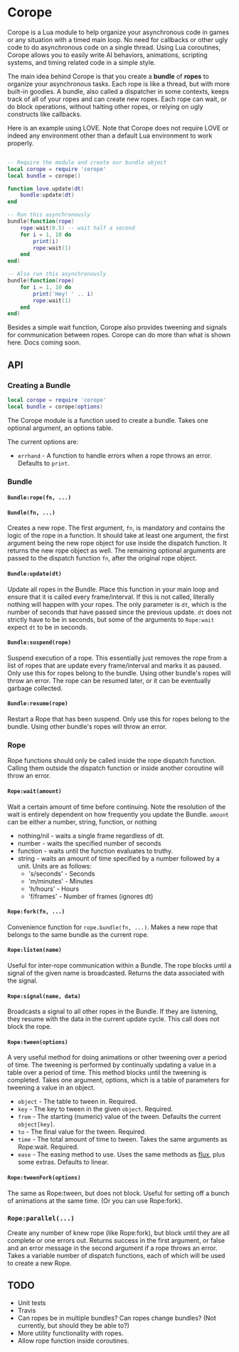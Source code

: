# Corope

Corope is a Lua module to help organize your asynchronous code in games or any situation with a timed
main loop. No need for callbacks or
other ugly code to do asynchronous code on a single thread. Using Lua coroutines, Corope allows you to easily
write AI behaviors, animations, scripting systems, and timing related code in a simple style.

The main idea behind Corope is that you create a __bundle__ of __ropes__ to organize your asynchronous tasks. Each rope
is like a thread, but with more built-in goodies. A bundle, also called a dispatcher in some contexts, keeps track of
all of your ropes and can create new ropes. Each rope can wait, or do block operations, without halting other ropes, or
relying on ugly constructs like callbacks.

Here is an example using LOVE. Note that Corope does not require LOVE or indeed any environment other than
a default Lua environment to work properly.

```lua

-- Require the module and create our bundle object
local corope = require 'corope'
local bundle = corope()

function love.update(dt)
    bundle:update(dt)
end

-- Run this asynchronously
bundle(function(rope)
    rope:wait(0.5) -- wait half a second
    for i = 1, 10 do
        print(i)
        rope:wait(1)
    end
end)

-- Also run this asynchronously
bundle(function(rope)
    for i = 1, 10 do
        print('Hey! ' .. i)
        rope:wait(1)
    end
end)
```
Besides a simple wait function, Corope also provides tweening and signals for communication between ropes.
Corope can do more than what is shown here. Docs coming soon.

## API

### Creating a Bundle
```lua
local corope = require 'corope'
local bundle = corope(options)
```

The Corope module is a function used to create a bundle. Takes one optional argument, an
options table.

The current options are:

* `errhand` - A function to handle errors when a rope throws an error. Defaults to `print`.

### Bundle

#### `Bundle:rope(fn, ...)`
#### `Bundle(fn, ...)`

Creates a new rope. The first argument, `fn`, is mandatory and contains the logic of the rope in
a function. It should take at least one argument, the first argument being the new rope object for
use inside the dispatch function. It returns the new rope object as well. The remaining optional
arguments are passed to the dispatch function `fn`, after the original rope object.

#### `Bundle:update(dt)`

Update all ropes in the Bundle. Place this function in your main loop and ensure that it is called
every frame/interval. If this is not called, literally nothing will happen with your ropes. The only
parameter is `dt`, which is the number of seconds that have passed since the previous update. `dt` does
not strictly have to be in seconds, but some of the arguments to `Rope:wait` expect `dt` to be in seconds.


#### `Bundle:suspend(rope)`

Suspend execution of a rope. This essentially just removes the rope from a list of ropes
that are update every frame/interval and marks it as paused. Only use this for ropes belong to the bundle.
Using other bundle's ropes will throw an error. The rope can be resumed later, or it can be eventually
garbage collected.

#### `Bundle:resume(rope)`

Restart a Rope that has been suspend. Only use this for ropes belong to the bundle.
Using other bundle's ropes will throw an error.

### Rope

Rope functions should only be called inside the rope dispatch function. Calling them outside the dispatch
function or inside another coroutine will throw an error.

#### `Rope:wait(amount)`

Wait a certain amount of time before continuing. Note the resolution of the wait is entirely
dependent on how frequently you update the Bundle. `amount` can be either a number, string, function,
or nothing

* nothing/nil - waits a single frame regardless of dt.
* number - waits the specified number of seconds
* function - waits until the function evaluates to truthy.
* string - waits an amount of time specified by a number followed by a unit.
  Units are as follows:
  * 's/seconds' - Seconds
  * 'm/minutes' - Minutes
  * 'h/hours' - Hours
  * 'f/frames' - Number of frames (ignores dt)

#### `Rope:fork(fn, ...)`

Convenience function for `rope.bundle(fn, ...)`. Makes a new rope that belongs to
the same bundle as the current rope.

#### `Rope:listen(name)`

Useful for inter-rope communication within a Bundle. The rope blocks until a signal of
the given name is broadcasted. Returns the data associated with the signal.

#### `Rope:signal(name, data)`

Broadcasts a signal to all other ropes in the Bundle. If they are listening, they
resume with the data in the current update cycle. This call does not block the rope.

#### `Rope:tween(options)`

A very useful method for doing animations or other tweening over a period of time. The tweening
is performed by continually updating a value in a table over a period of time. This method blocks until
the tweening is completed.
Takes one argument, options,
which is a table of parameters for tweening a value in an object.

* `object` - The table to tween in. Required.
* `key` - The key to tween in the given `object`. Required.
* `from` - The starting (numeric) value of the tween. Defaults the current `object[key]`.
* `to` - The final value for the tween. Required.
* `time` - The total amount of time to tween. Takes the same arguments as Rope:wait. Required.
* `ease` - The easing method to use. Uses the same methods as [flux](https://github.com/rxi/flux), plus some extras. Defaults to linear.

#### `Rope:tweenFork(options)`

The same as Rope:tween, but does not block. Useful for setting off a bunch of animations at the same time. (Or you can use Rope:fork).

### `Rope:parallel(...)`

Create any number of knew rope (like Rope:fork), but block until they are all complete or one errors out.
Returns success in the first argument, or false and an error message in the second argument if a rope throws
an error. Takes a variable number of dispatch functions, each of which will be used to create a new Rope.

## TODO

* Unit tests
* Travis
* Can ropes be in multiple bundles? Can ropes change bundles? (Not currently, but should they be able to?)
* More utility functionality with ropes.
* Allow rope function inside coroutines.
